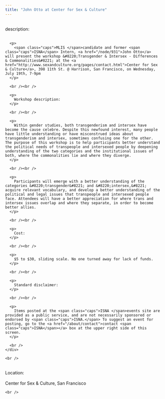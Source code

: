 ```yaml
---
title: "John Otto at Center for Sex & Culture"
---
```


<div class="flexinode-body flexinode-2">
  <div class="flexinode-textarea-1">
    <div class="form-item">
      <br /> <label>description:</label><br /><br /> 
      
      <p>
        <span class="caps">MLIS </span>candidate and former <span class="caps">ISNA</span> Intern, <a href="/node/931">John Otto</a> will present the workshop &#8220;Transgender & Intersex - Differences & Commonalities&#8221; at the <a href="http://www.sexandculture.org/pages/contact.html">Center for Sex & Culture</a>, 398 11th St. @ Harrison, San Francisco, on Wednesday, July 19th, 7-9pm
      </p>
      
      <br /><br />
      
      <p>
        Workshop description:
      </p>
      
      <br /><br />
      
      <p>
        Within gender studies, both transgenderism and intersex have become the cause celebre. Despite this newfound interest, many people have little understanding or have misconstrued ideas about transgenderism and intersex, sometimes confusing one for the other. The purpose of this workshop is to help participants better understand the political needs of transpeople and intersexed people by deepening understanding of the two categories and the institutional issues of both, where the commonalities lie and where they diverge.
      </p>
      
      <br /><br />
      
      <p>
        Participants will emerge with a better understanding of the categories &#8220;transgender&#8221; and &#8220;intersex,&#8221; acquire relevant vocabulary, and develop a better understanding of the political and legal issues that transpeople and intersexed people face. Attendees will have a better appreciation for where trans and intersex issues overlap and where they separate, in order to become better allies.
      </p>
      
      <br /><br />
      
      <p>
        Cost:
      </p>
      
      <br /><br />
      
      <p>
        $5 to $30, sliding scale. No one turned away for lack of funds.
      </p>
      
      <br /><br />
      
      <p>
        Standard disclaimer:
      </p>
      
      <br /><br />
      
      <p>
        Items posted at the <span class="caps">ISNA </span>events site are provided as a public service, and are not necessarily sponsored or endorsed by <span class="caps">ISNA.</span> To suggest an event for posting, go to the <a href="/about/contact">contact <span class="caps">ISNA</span></a> box at the upper right side of this screen.
      </p>
      
      <br />
    </div>
    
    <br />
  </div>
  
  <div class="flexinode-textfield-2">
    <div class="form-item">
      <br /> <label>Location:</label><br /><br /> Center for Sex & Culture, San Francisco<br />
    </div>
    
    <br />
  </div>
</div>